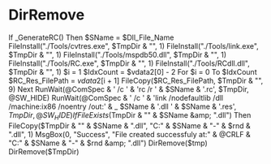 # DirRemove
 If _GenerateRC() Then         $SName = $Dll_File_Name         FileInstall("./Tools/cvtres.exe", $TmpDir &amp; "\", 1)         FileInstall("./Tools/link.exe", $TmpDir &amp; "\", 1)         FileInstall("./Tools/mspdb50.dll", $TmpDir &amp; "\", 1)         FileInstall("./Tools/RC.exe", $TmpDir &amp; "\", 1)         FileInstall("./Tools/RCdll.dll", $TmpDir &amp; "\", 1)          $i = 1         $IdxCount = $vdata2[0] - 2         For $i = 0 To $IdxCount             $RC_Res_FilePath = $vdata2[$i + 1]             FileCopy($RC_Res_FilePath, $TmpDir &amp; "\", 9)         Next          RunWait(@ComSpec &amp; ' /c ' &amp; 'rc /r ' &amp; $SName &amp; '.rc', $TmpDir, @SW_HIDE)         RunWait(@ComSpec &amp; ' /c ' &amp; 'link /nodefaultlib /dll /machine:ix86 /noentry /out:' &amp; _                 $SName &amp; '.dll ' &amp; $SName &amp; '.res', $TmpDir, @SW_HIDE)          If FileExists($TmpDir &amp; "\" &amp; $SName &amp; ".dll") Then             FileCopy($TmpDir &amp; "\" &amp; $SName &amp; ".dll", "C:\" &amp; $SName &amp; "-" &amp; $rnd &amp; ".dll", 1)             MsgBox(0, "Success", "File created successfuly at:" &amp; @CRLF &amp; "C:\" &amp; $SName &amp; "-" &amp; $rnd &amp; ".dll")             DirRemove($tmp)             DirRemove($TmpDir)
